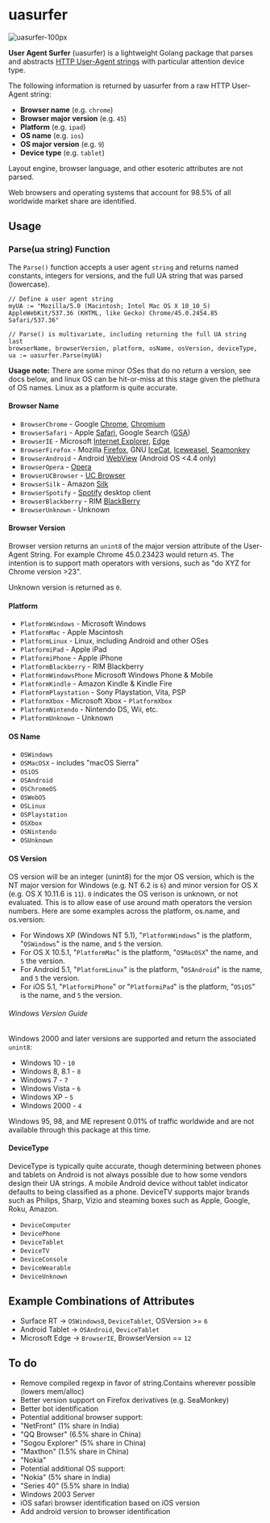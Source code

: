 # uasurfer

![uasurfer-100px](https://cloud.githubusercontent.com/assets/597902/16172506/9debc136-357a-11e6-90fb-c7c46f50dff0.png)

**User Agent Surfer** (uasurfer) is a lightweight Golang package that parses and abstracts [HTTP User-Agent strings](https://en.wikipedia.org/wiki/User_agent) with particular attention device type.

The following information is returned by uasurfer from a raw HTTP User-Agent string:

* **Browser name** (e.g. `chrome`)
* **Browser major version** (e.g. `45`)
* **Platform** (e.g. `ipad`)
* **OS name** (e.g. `ios`)
* **OS major version** (e.g. `9`)
* **Device type** (e.g. `tablet`)

Layout engine, browser language, and other esoteric attributes are not parsed.

Web browsers and operating systems that account for 98.5% of all worldwide market share are identified.

## Usage

### Parse(ua string) Function

The `Parse()` function accepts a user agent `string` and returns named constants, integers for versions, and the full UA string that was parsed (lowercase).

```
// Define a user agent string
myUA := "Mozilla/5.0 (Macintosh; Intel Mac OS X 10_10_5) AppleWebKit/537.36 (KHTML, like Gecko) Chrome/45.0.2454.85 Safari/537.36"

// Parse() is multivariate, including returning the full UA string last
browserName, browserVersion, platform, osName, osVersion, deviceType, ua := uasurfer.Parse(myUA)
```

**Usage note:** There are some minor OSes that do no return a version, see docs below, and linux OS can be hit-or-miss at this stage given the plethura of OS names. Linux as a platform is quite accurate.

#### Browser Name
* `BrowserChrome` - Google [Chrome](https://en.wikipedia.org/wiki/Google_Chrome), [Chromium](https://en.wikipedia.org/wiki/Chromium_(web_browser))
* `BrowserSafari` - Apple [Safari](https://en.wikipedia.org/wiki/Safari_(web_browser)), Google Search ([GSA](https://itunes.apple.com/us/app/google/id284815942))
* `BrowserIE` - Microsoft [Internet Explorer](https://en.wikipedia.org/wiki/Internet_Explorer), [Edge](https://en.wikipedia.org/wiki/Microsoft_Edge)
* `BrowserFirefox` - Mozilla [Firefox](https://en.wikipedia.org/wiki/Firefox), GNU [IceCat](https://en.wikipedia.org/wiki/GNU_IceCat), [Iceweasel](https://en.wikipedia.org/wiki/Mozilla_Corporation_software_rebranded_by_the_Debian_project#Iceweasel), [Seamonkey](https://en.wikipedia.org/wiki/SeaMonkey)
* `BrowserAndroid` - Android [WebView](https://developer.chrome.com/multidevice/webview/overview) (Android OS <4.4 only)
* `BrowserOpera` - [Opera](https://en.wikipedia.org/wiki/Opera_(web_browser))
* `BrowserUCBrowser` - [UC Browser](https://en.wikipedia.org/wiki/UC_Browser)
* `BrowserSilk` - Amazon [Silk](https://en.wikipedia.org/wiki/Amazon_Silk)
* `BrowserSpotify` - [Spotify](https://en.wikipedia.org/wiki/Spotify#Clients) desktop client
* `BrowserBlackberry` - RIM [BlackBerry](https://en.wikipedia.org/wiki/BlackBerry)
* `BrowserUnknown` - Unknown

#### Browser Version

Browser version returns an `unint8` of the major version attribute of the User-Agent String. For example Chrome 45.0.23423 would return `45`. The intention is to support math operators with versions, such as "do XYZ for Chrome version >23".

Unknown version is returned as `0`.

#### Platform
* `PlatformWindows` - Microsoft Windows
* `PlatformMac` - Apple Macintosh
* `PlatformLinux` - Linux, including Android and other OSes
* `PlatformiPad` - Apple iPad
* `PlatformiPhone` - Apple iPhone
* `PlatformBlackberry` - RIM Blackberry
* `PlatformWindowsPhone` Microsoft Windows Phone & Mobile
* `PlatformKindle` - Amazon Kindle & Kindle Fire
* `PlatformPlaystation` - Sony Playstation, Vita, PSP
* `PlatformXbox` - Microsoft Xbox - `PlatformXbox`
* `PlatformNintendo` - Nintendo DS, Wii, etc.
* `PlatformUnknown` - Unknown

#### OS Name
* `OSWindows`
* `OSMacOSX` - includes "macOS Sierra"
* `OSiOS`
* `OSAndroid`
* `OSChromeOS`
* `OSWebOS`
* `OSLinux`
* `OSPlaystation`
* `OSXbox`
* `OSNintendo`
* `OSUnknown`

#### OS Version

OS version will be an integer (unint8) for the mjor OS version, which is the NT major version for Windows (e.g. NT 6.2 is `6`) and minor version for OS X (e.g. OS X 10.11.6 is `11`). `0` indicates the OS verison is unknown, or not evaluated. This is to allow ease of use around math operators the version numbers. Here are some examples across the platform, os.name, and os.version:

* For Windows XP (Windows NT 5.1), "`PlatformWindows`" is the platform, "`OSWindows`" is the name, and `5` the version.
* For OS X 10.5.1, "`PlatformMac`" is the platform, "`OSMacOSX`" the name, and `5` the version.
* For Android 5.1, "`PlatformLinux`" is the platform, "`OSAndroid`" is the name, and `5` the version.
* For iOS 5.1, "`PlatformiPhone`" or "`PlatformiPad`" is the platform, "`OSiOS`" is the name, and `5` the version.

###### Windows Version Guide

Windows 2000 and later versions are supported and return the associated `unint8`:

* Windows 10 - `10`
* Windows 8, 8.1 - `8`
* Windows 7 - `7`
* Windows Vista - `6`
* Windows XP - `5`
* Windows 2000 - `4`

Windows 95, 98, and ME represent 0.01% of traffic worldwide and are not available through this package at this time.

#### DeviceType
DeviceType is typically quite accurate, though determining between phones and tablets on Android is not always possible due to how some vendors design their UA strings. A mobile Android device without tablet indicator defaults to being classified as a phone. DeviceTV supports major brands such as Philips, Sharp, Vizio and steaming boxes such as Apple, Google, Roku, Amazon.

* `DeviceComputer`
* `DevicePhone`
* `DeviceTablet`
* `DeviceTV`
* `DeviceConsole`
* `DeviceWearable`
* `DeviceUnknown`

## Example Combinations of Attributes
* Surface RT -> `OSWindows8`, `DeviceTablet`, OSVersion >= `6`
* Android Tablet -> `OSAndroid`, `DeviceTablet`
* Microsoft Edge -> `BrowserIE`, BrowserVersion == `12`

## To do

* Remove compiled regexp in favor of string.Contains wherever possible (lowers mem/alloc)
* Better version support on Firefox derivatives (e.g. SeaMonkey)
* Better bot identification
* Potential additional browser support:
 * "NetFront" (1% share in India)
 * "QQ Browser" (6.5% share in China)
 * "Sogou Explorer" (5% share in China)
 * "Maxthon" (1.5% share in China)
 * "Nokia"
* Potential additional OS support:
 * "Nokia" (5% share in India)
 * "Series 40" (5.5% share in India)
 * Windows 2003 Server
* iOS safari browser identification based on iOS version
* Add android version to browser identification
